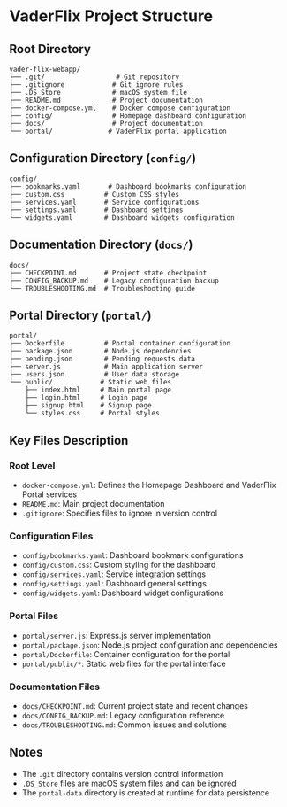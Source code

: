 # VaderFlix Project Structure

## Root Directory
```
vader-flix-webapp/
├── .git/                  # Git repository
├── .gitignore            # Git ignore rules
├── .DS_Store             # macOS system file
├── README.md             # Project documentation
├── docker-compose.yml    # Docker compose configuration
├── config/               # Homepage dashboard configuration
├── docs/                 # Project documentation
└── portal/              # VaderFlix portal application
```

## Configuration Directory (`config/`)
```
config/
├── bookmarks.yaml       # Dashboard bookmarks configuration
├── custom.css          # Custom CSS styles
├── services.yaml       # Service configurations
├── settings.yaml       # Dashboard settings
└── widgets.yaml        # Dashboard widgets configuration
```

## Documentation Directory (`docs/`)
```
docs/
├── CHECKPOINT.md       # Project state checkpoint
├── CONFIG_BACKUP.md    # Legacy configuration backup
└── TROUBLESHOOTING.md  # Troubleshooting guide
```

## Portal Directory (`portal/`)
```
portal/
├── Dockerfile          # Portal container configuration
├── package.json        # Node.js dependencies
├── pending.json        # Pending requests data
├── server.js           # Main application server
├── users.json          # User data storage
└── public/            # Static web files
    ├── index.html     # Main portal page
    ├── login.html     # Login page
    ├── signup.html    # Signup page
    └── styles.css     # Portal styles
```

## Key Files Description

### Root Level
- `docker-compose.yml`: Defines the Homepage Dashboard and VaderFlix Portal services
- `README.md`: Main project documentation
- `.gitignore`: Specifies files to ignore in version control

### Configuration Files
- `config/bookmarks.yaml`: Dashboard bookmark configurations
- `config/custom.css`: Custom styling for the dashboard
- `config/services.yaml`: Service integration settings
- `config/settings.yaml`: Dashboard general settings
- `config/widgets.yaml`: Dashboard widget configurations

### Portal Files
- `portal/server.js`: Express.js server implementation
- `portal/package.json`: Node.js project configuration and dependencies
- `portal/Dockerfile`: Container configuration for the portal
- `portal/public/*`: Static web files for the portal interface

### Documentation Files
- `docs/CHECKPOINT.md`: Current project state and recent changes
- `docs/CONFIG_BACKUP.md`: Legacy configuration reference
- `docs/TROUBLESHOOTING.md`: Common issues and solutions

## Notes
- The `.git` directory contains version control information
- `.DS_Store` files are macOS system files and can be ignored
- The `portal-data` directory is created at runtime for data persistence 